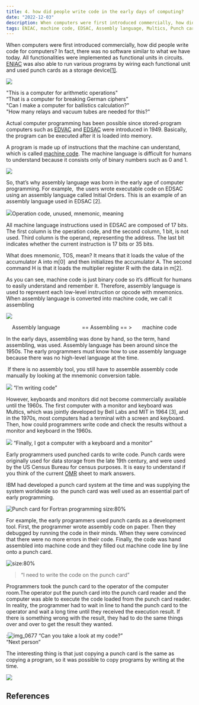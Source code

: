 ```yaml
---
title: 4. how did people write code in the early days of computing?
date: "2022-12-03"
description: When computers were first introduced commercially, how did people write code for computers? ...
tags: ENIAC, machine code, EDSAC, Assembly language, Multics, Punch card, Fortran
---
```


When computers were first introduced commercially, how did people write code for computers? In fact, there was no software similar to what we have today. All functionalities were implemented as functional units in circuits. [ENIAC](https://en.wikipedia.org/wiki/ENIAC) was also able to run various programs by wiring each functional unit and used punch cards as a storage device[&#91;1&#93;][1].

![](images/image1.png)

"This is a computer for arithmetic operations"\
“That is a computer for breaking German ciphers”\
"Can I make a computer for ballistics calculation?"\
"How many relays and vacuum tubes are needed for this?"

Actual computer programming has been possible since stored-program computers such as [EDVAC](https://en.wikipedia.org/wiki/EDVAC) and [EDSAC](https://en.wikipedia.org/wiki/EDSAC) were introduced in 1949. Basically, the program can be executed after it is loaded into memory.

A program is made up of instructions that the machine can understand, which is called [machine code](https://en.wikipedia.org/wiki/Machine_code). The machine language is difficult for humans to understand because it consists only of binary numbers such as 0 and 1.

![](images/image2.png)

So, that’s why assembly language was born in the early age of computer programming. For example,  the users wrote executable code on EDSAC using an assembly language called Initial Orders. This is an example of an assembly language used in EDSAC \[2].

![](images/image9.png)Operation code, unused, mnemonic, meaning

All machine language instructions used in EDSAC are composed of 17 bits. The first column is the operation code, and the second column, 1 bit, is not used. Third column is the operand, representing the address. The last bit indicates whether the current instruction is 17 bits or 35 bits.

What does mnemonic, TOS, mean? It means that it loads the value of the accumulator A into m\[0]  and then initializes the accumulator A. The second command H is that it loads the multiplier register R with the data in m\[2].

As you can see, machine code is just binary code so it’s difficult for humans to easily understand and remember it. Therefore, assembly language is used to represent each low-level instruction or opcode with mnemonics. When assembly language is converted into machine code, we call it assembling

![](images/image3.png)

    Assembly language               == Assembling == >       machine code

In the early days, assembling was done by hand, so the term, hand assembling, was used. Assembly language has been around since the 1950s. The early programmers must know how to use assembly language because there was no high-level language at the time.

 If there is no assembly tool, you still have to assemble assembly code manually by looking at the mnemonic conversion table.

![](images/image7.png)
“I’m writing code”

However, keyboards and monitors did not become commercially available until the 1960s. The first computer with a monitor and keyboard was Multics, which was jointly developed by Bell Labs and MIT in 1964 \[3], and in the 1970s, most computers had a terminal with a screen and keyboard. Then, how could programmers write code and check the results without a monitor and keyboard in the 1960s.

![](images/image6.png)
“Finally, I got a computer with a keyboard and a monitor”

Early programmers used punched cards to write code. Punch cards were originally used for data storage from the late 19th century, and were used by the US Census Bureau for census purposes. It is easy to understand if you think of the current [OMR](https://en.wikipedia.org/wiki/Optical_mark_recognition) sheet to mark answers.

IBM had developed a punch card system at the time and was supplying the system worldwide so  the punch card was well used as an essential part of early programming.

![](images/image8.png "Punch card for Fortran programming size:80%")

For example, the early programmers used punch cards as a development tool. First, the programmer wrote assembly code on paper. Then they debugged by running the code in their minds. When they were convinced that there were no more errors in their code. Finally, the code was hand assembled into machine code and they filled out machine code line by line onto a punch card.

![](images/image10.png "size:80%")
> “I need to write the code on the punch card”

Programmers took the punch card to the operator of the computer room.The operator put the punch card into the punch card reader and the computer was able to execute the code loaded from the punch card reader. In reality, the programmer had to wait in line to hand the punch card to the operator and wait a long time until they received the execution result. If there is something wrong with the result, they had to do the same things over and over to get the result they wanted.

:![img\_0677](images/image4.png)
“Can you take a look at my code?”\
“Next person”

The interesting thing is that just copying a punch card is the same as copying a program, so it was possible to copy programs by writing at the time.

![](images/image5.png)

## References
[1]: http://www.seas.upenn.edu/about-seas/eniac/operation.php "Celebrating Penn Engineering History: ENIAC"

[2]: http://www.cl.cam.ac.uk/~mr10/edsacposter.pdf "EDSAC Initial Orders and Squares Program"

[3]: http://theinventors.org/library/inventors/blcomputer_keyboard.htm "[History of the Computer Keyboard"

